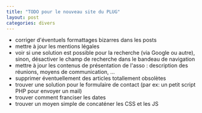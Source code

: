 ```yaml
---
title: "TODO pour le nouveau site du PLUG"
layout: post
categories: divers
---
```


* corriger d'éventuels formattages bizarres dans les posts
* mettre à jour les mentions légales
* voir si une solution est possible pour la recherche (via Google ou autre), sinon, désactiver le champ de recherche dans le bandeau de navigation
* mettre à jour les contenus de présentation de l'asso : description des réunions, moyens de communication, …
* supprimer éventuellement des articles totallement obsolètes
* trouver une solution pour le formulaire de contact (par ex: un petit script PHP pour envoyer un mail)
* trouver comment franciser les dates
* trouver un moyen simple de concaténer les CSS et les JS